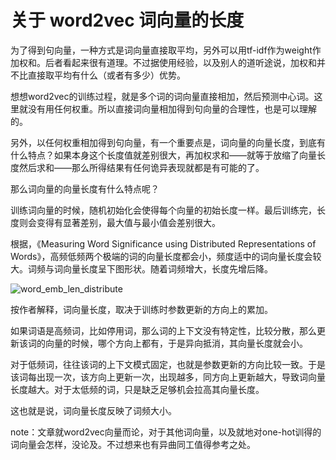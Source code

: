 # 关于 word2vec 词向量的长度

为了得到句向量，一种方式是词向量直接取平均，另外可以用tf-idf作为weight作加权和。后者看起来很有道理。不过据使用经验，以及别人的道听途说，加权和并不比直接取平均有什么（或者有多少）优势。

想想word2vec的训练过程，就是多个词的词向量直接相加，然后预测中心词。这里就没有用任何权重。所以直接词向量相加得到句向量的合理性，也是可以理解的。

另外，以任何权重相加得到句向量，有一个重要点是，词向量的向量长度，到底有什么特点？如果本身这个长度值就差别很大，再加权求和——就等于放缩了向量长度然后求和——那么所得结果有任何诡异表现就都是有可能的了。

那么词向量的向量长度有什么特点呢？

训练词向量的时候，随机初始化会使得每个向量的初始长度一样。最后训练完，长度则会变得有显著差别，最大值与最小值会差别很大。

根据，《Measuring Word Significance using Distributed Representations of Words》，高频低频两个极端的词的向量长度都会小，频度适中的词向量长度会较大。词频与词向量长度呈下图形状。随着词频增大，长度先增后降。

![word_emb_len_distribute](word_emb_len_distribute.png)

按作者解释，词向量长度，取决于训练时参数更新的方向上的累加。

如果词语是高频词，比如停用词，那么词的上下文没有特定性，比较分散，那么更新该词的向量的时候，哪个方向上都有，于是异向抵消，其向量长度就会小。

对于低频词，往往该词的上下文模式固定，也就是参数更新的方向比较一致。于是该词每出现一次，该方向上更新一次，出现越多，同方向上更新越大，导致词向量长度越大。对于太低频的词，只是缺乏足够机会拉高其向量长度。

这也就是说，词向量长度反映了词频大小。

note：文章就word2vec向量而论，对于其他词向量，以及就地对one-hot训得的词向量会怎样，没论及。不过想来也有异曲同工值得参考之处。
